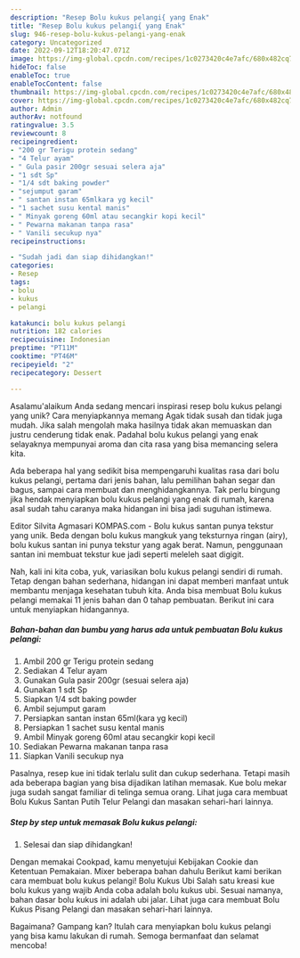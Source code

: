 ```yaml
---
description: "Resep Bolu kukus pelangi{ yang Enak"
title: "Resep Bolu kukus pelangi{ yang Enak"
slug: 946-resep-bolu-kukus-pelangi-yang-enak
category: Uncategorized
date: 2022-09-12T18:20:47.071Z
image: https://img-global.cpcdn.com/recipes/1c0273420c4e7afc/680x482cq70/bolu-kukus-pelangi-foto-resep-utama.jpg
hideToc: false
enableToc: true
enableTocContent: false
thumbnail: https://img-global.cpcdn.com/recipes/1c0273420c4e7afc/680x482cq70/bolu-kukus-pelangi-foto-resep-utama.jpg
cover: https://img-global.cpcdn.com/recipes/1c0273420c4e7afc/680x482cq70/bolu-kukus-pelangi-foto-resep-utama.jpg
author: Admin
authorAv: notfound
ratingvalue: 3.5
reviewcount: 8
recipeingredient:
- "200 gr Terigu protein sedang"
- "4 Telur ayam"
- " Gula pasir 200gr sesuai selera aja"
- "1 sdt Sp"
- "1/4 sdt baking powder"
- "sejumput garam"
- " santan instan 65mlkara yg kecil"
- "1 sachet susu kental manis"
- " Minyak goreng 60ml atau secangkir kopi kecil"
- " Pewarna makanan tanpa rasa"
- " Vanili secukup nya"
recipeinstructions:

- "Sudah jadi dan siap dihidangkan!"
categories:
- Resep
tags:
- bolu
- kukus
- pelangi

katakunci: bolu kukus pelangi 
nutrition: 182 calories
recipecuisine: Indonesian
preptime: "PT11M"
cooktime: "PT46M"
recipeyield: "2"
recipecategory: Dessert

---
```



Asalamu'alaikum Anda sedang mencari inspirasi resep bolu kukus pelangi yang unik? Cara menyiapkannya memang Agak tidak susah dan tidak juga mudah. Jika salah mengolah maka hasilnya tidak akan memuaskan dan justru cenderung tidak enak. Padahal bolu kukus pelangi yang enak selayaknya mempunyai aroma dan cita rasa yang bisa memancing selera kita.


Ada beberapa hal yang sedikit bisa mempengaruhi kualitas rasa dari bolu kukus pelangi, pertama dari jenis bahan, lalu pemilihan bahan segar dan bagus, sampai cara membuat dan menghidangkannya. Tak perlu bingung jika hendak menyiapkan bolu kukus pelangi yang enak di rumah, karena asal sudah tahu caranya maka hidangan ini bisa jadi suguhan istimewa.

Editor Silvita Agmasari KOMPAS.com - Bolu kukus santan punya tekstur yang unik. Beda dengan bolu kukus mangkuk yang teksturnya ringan (airy), bolu kukus santan ini punya tekstur yang agak berat. Namun, penggunaan santan ini membuat tekstur kue jadi seperti meleleh saat digigit.


Nah, kali ini kita coba, yuk, variasikan bolu kukus pelangi sendiri di rumah. Tetap dengan bahan sederhana, hidangan ini dapat memberi manfaat untuk membantu menjaga kesehatan tubuh kita. Anda bisa membuat Bolu kukus pelangi memakai 11 jenis bahan dan 0 tahap pembuatan. Berikut ini cara untuk menyiapkan hidangannya.

<!--inarticleads1-->

##### Bahan-bahan dan bumbu yang harus ada untuk pembuatan Bolu kukus pelangi:

1. Ambil 200 gr Terigu protein sedang
1. Sediakan 4 Telur ayam
1. Gunakan  Gula pasir 200gr (sesuai selera aja)
1. Gunakan 1 sdt Sp
1. Siapkan 1/4 sdt baking powder
1. Ambil sejumput garam
1. Persiapkan  santan instan 65ml(kara yg kecil)
1. Persiapkan 1 sachet susu kental manis
1. Ambil  Minyak goreng 60ml atau secangkir kopi kecil
1. Sediakan  Pewarna makanan tanpa rasa
1. Siapkan  Vanili secukup nya


Pasalnya, resep kue ini tidak terlalu sulit dan cukup sederhana. Tetapi masih ada beberapa bagian yang bisa dijadikan latihan memasak. Kue bolu mekar juga sudah sangat familiar di telinga semua orang. Lihat juga cara membuat Bolu Kukus Santan Putih Telur Pelangi dan masakan sehari-hari lainnya. 

<!--inarticleads2-->

##### Step by step untuk memasak Bolu kukus pelangi:


1. Selesai dan siap dihidangkan!

Dengan memakai Cookpad, kamu menyetujui Kebijakan Cookie dan Ketentuan Pemakaian. Mixer beberapa bahan dahulu Berikut kami berikan cara membuat bolu kukus pelangi! Bolu Kukus Ubi Salah satu kreasi kue bolu kukus yang wajib Anda coba adalah bolu kukus ubi. Sesuai namanya, bahan dasar bolu kukus ini adalah ubi jalar. Lihat juga cara membuat Bolu Kukus Pisang Pelangi dan masakan sehari-hari lainnya. 

Bagaimana? Gampang kan? Itulah cara menyiapkan bolu kukus pelangi yang bisa kamu lakukan di rumah. Semoga bermanfaat dan selamat mencoba!
